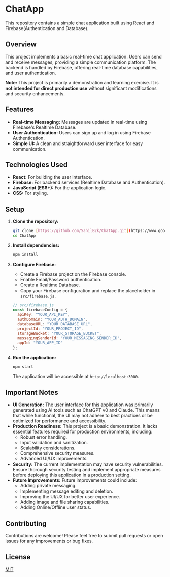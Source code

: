 # ChatApp

This repository contains a simple chat application built using React and Firebase(Authentication and Database).

## Overview

This project implements a basic real-time chat application. Users can send and receive messages, providing a simple communication platform. The backend is handled by Firebase, offering real-time database capabilities, and user authentication.

**Note:** This project is primarily a demonstration and learning exercise. It is **not intended for direct production use** without significant modifications and security enhancements.

## Features

* **Real-time Messaging:** Messages are updated in real-time using Firebase's Realtime Database.
* **User Authentication:** Users can sign up and log in using Firebase Authentication.
* **Simple UI:** A clean and straightforward user interface for easy communication.

## Technologies Used

* **React:** For building the user interface.
* **Firebase:** For backend services (Realtime Database and Authentication).
* **JavaScript (ES6+):** For the application logic.
* **CSS:** For styling.

## Setup

1.  **Clone the repository:**

    ```bash
    git clone [https://github.com/SahilB2k/ChatApp.git](https://www.google.com/search?q=https://github.com/SahilB2k/ChatApp.git)
    cd ChatApp
    ```

2.  **Install dependencies:**

    ```bash
    npm install
    ```

3.  **Configure Firebase:**
    * Create a Firebase project on the Firebase console.
    * Enable Email/Password authentication.
    * Create a Realtime Database.
    * Copy your Firebase configuration and replace the placeholder in `src/firebase.js`.

    ```javascript
    // src/firebase.js
    const firebaseConfig = {
      apiKey: "YOUR_API_KEY",
      authDomain: "YOUR_AUTH_DOMAIN",
      databaseURL: "YOUR_DATABASE_URL",
      projectId: "YOUR_PROJECT_ID",
      storageBucket: "YOUR_STORAGE_BUCKET",
      messagingSenderId: "YOUR_MESSAGING_SENDER_ID",
      appId: "YOUR_APP_ID"
    };
    ```

4.  **Run the application:**

    ```bash
    npm start
    ```

    The application will be accessible at `http://localhost:3000`.

## Important Notes

* **UI Generation:** The user interface for this application was primarily generated using AI tools such as ChatGPT v0 and Claude. This means that while functional, the UI may not adhere to best practices or be optimized for performance and accessibility.
* **Production Readiness:** This project is a basic demonstration. It lacks essential features required for production environments, including:
    * Robust error handling.
    * Input validation and sanitization.
    * Scalability considerations.
    * Comprehensive security measures.
    * Advanced UI/UX improvements.
* **Security:** The current implementation may have security vulnerabilities. Ensure thorough security testing and implement appropriate measures before deploying this application in a production setting.
* **Future Improvements:** Future improvements could include:
    * Adding private messaging.
    * Implementing message editing and deletion.
    * Improving the UI/UX for better user experience.
    * Adding image and file sharing capabilities.
    * Adding Online/Offline user status.

## Contributing

Contributions are welcome! Please feel free to submit pull requests or open issues for any improvements or bug fixes.

## License

[MIT](LICENSE)